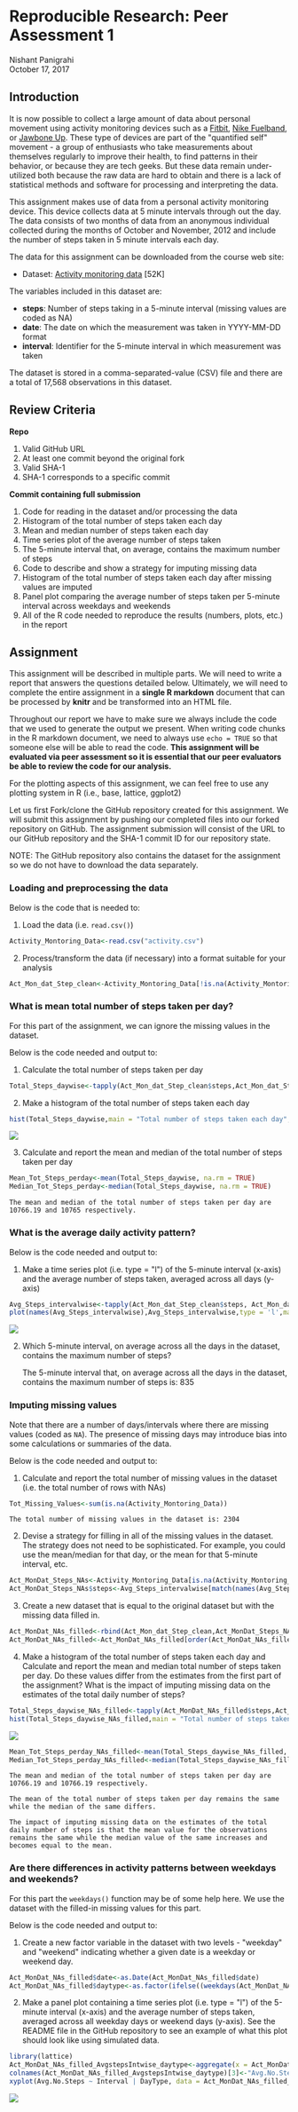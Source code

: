 # Reproducible Research: Peer Assessment 1
Nishant Panigrahi  
October 17, 2017  

##  Introduction
It is now possible to collect a large amount of data about personal movement using activity monitoring devices such as a [Fitbit](https://www.fitbit.com/in/home), [Nike Fuelband](https://www.nike.com/us/en_us/c/nikeplus-fuelband), or [Jawbone Up](https://jawbone.com/up). These type of devices are part of the "quantified self" movement - a group of enthusiasts who take measurements about themselves regularly to improve their health, to find patterns in their behavior, or because they are tech geeks. But these data remain under-utilized both because the raw data are hard to obtain and there is a lack of statistical methods and software for processing and interpreting the data.

This assignment makes use of data from a personal activity monitoring device. This device collects data at 5 minute intervals through out the day. The data consists of two months of data from an anonymous individual collected during the months of October and November, 2012 and include the number of steps taken in 5 minute intervals each day.

The data for this assignment can be downloaded from the course web site:

* Dataset: [Activity monitoring data](https://d396qusza40orc.cloudfront.net/repdata%2Fdata%2Factivity.zip) [52K]

The variables included in this dataset are:

* **steps**: Number of steps taking in a 5-minute interval (missing values are coded as NA)
* **date**: The date on which the measurement was taken in YYYY-MM-DD format
* **interval**: Identifier for the 5-minute interval in which measurement was taken

The dataset is stored in a comma-separated-value (CSV) file and there are a total of 17,568 observations in this dataset.

##  Review Criteria
**Repo**

1. Valid GitHub URL
2. At least one commit beyond the original fork
3. Valid SHA-1
4. SHA-1 corresponds to a specific commit

**Commit containing full submission**

1. Code for reading in the dataset and/or processing the data
2. Histogram of the total number of steps taken each day
3. Mean and median number of steps taken each day
4. Time series plot of the average number of steps taken
5. The 5-minute interval that, on average, contains the maximum number of steps
6. Code to describe and show a strategy for imputing missing data
7. Histogram of the total number of steps taken each day after missing values are imputed
8. Panel plot comparing the average number of steps taken per 5-minute interval across weekdays and weekends
9. All of the R code needed to reproduce the results (numbers, plots, etc.) in the report

## Assignment
This assignment will be described in multiple parts. We will need to write a report that answers the questions detailed below. Ultimately, we will need to complete the entire assignment in a **single R markdown** document that can be processed by **knitr** and be transformed into an HTML file.

Throughout our report we have to make sure we always include the code that we used to generate the output we present. When writing code chunks in the R markdown document, we need to always use ```echo = TRUE``` so that someone else will be able to read the code. **This assignment will be evaluated via peer assessment so it is essential that our peer evaluators be able to review the code for our analysis.**

For the plotting aspects of this assignment, we can feel free to use any plotting system in R (i.e., base, lattice, ggplot2)

Let us first Fork/clone the GitHub repository created for this assignment. We will submit this assignment by pushing our completed files into our forked repository on GitHub. The assignment submission will consist of the URL to our GitHub repository and the SHA-1 commit ID for our repository state.

NOTE: The GitHub repository also contains the dataset for the assignment so we do not have to download the data separately.

### Loading and preprocessing the data
Below is the code that is needed to:

1. Load the data (i.e. ```read.csv()```)

```r
Activity_Montoring_Data<-read.csv("activity.csv")
```
2. Process/transform the data (if necessary) into a format suitable for your analysis

```r
Act_Mon_dat_Step_clean<-Activity_Montoring_Data[!is.na(Activity_Montoring_Data$steps),]
```

### What is mean total number of steps taken per day?
For this part of the assignment, we can ignore the missing values in the dataset.

Below is the code needed and output to:

1. Calculate the total number of steps taken per day

```r
Total_Steps_daywise<-tapply(Act_Mon_dat_Step_clean$steps,Act_Mon_dat_Step_clean$date,FUN = sum)
```

2. Make a histogram of the total number of steps taken each day

```r
hist(Total_Steps_daywise,main = "Total number of steps taken each day",xlab = "Total steps per day",ylab = "Number of days")
```

![](PA1_template_files/figure-html/unnamed-chunk-4-1.png)<!-- -->

3. Calculate and report the mean and median of the total number of steps taken per day

```r
Mean_Tot_Steps_perday<-mean(Total_Steps_daywise, na.rm = TRUE)
Median_Tot_Steps_perday<-median(Total_Steps_daywise, na.rm = TRUE)
```
    The mean and median of the total number of steps taken per day are 10766.19 and 10765 respectively.

### What is the average daily activity pattern?
Below is the code needed and output to:

1. Make a time series plot (i.e. type = "l") of the 5-minute interval (x-axis) and the average number of steps taken, averaged across all days (y-axis)

```r
Avg_Steps_intervalwise<-tapply(Act_Mon_dat_Step_clean$steps, Act_Mon_dat_Step_clean$interval,FUN = mean)
plot(names(Avg_Steps_intervalwise),Avg_Steps_intervalwise,type = 'l',main = "Average daily activity pattern",xlab = "Interval",ylab = "Average steps per interval")
```

![](PA1_template_files/figure-html/unnamed-chunk-6-1.png)<!-- -->

2. Which 5-minute interval, on average across all the days in the dataset, contains the maximum number of steps?

    The 5-minute interval that, on average across all the days in the dataset, contains the maximum number of steps is: 835

### Imputing missing values
Note that there are a number of days/intervals where there are missing values (coded as `NA`). The presence of missing days may introduce bias into some calculations or summaries of the data.

Below is the code needed and output to:

1. Calculate and report the total number of missing values in the dataset (i.e. the total number of rows with NAs)

```r
Tot_Missing_Values<-sum(is.na(Activity_Montoring_Data))
```
    The total number of missing values in the dataset is: 2304

2. Devise a strategy for filling in all of the missing values in the dataset. The strategy does not need to be sophisticated. For example, you could use the mean/median for that day, or the mean for that 5-minute interval, etc.

```r
Act_MonDat_Steps_NAs<-Activity_Montoring_Data[is.na(Activity_Montoring_Data$steps),]
Act_MonDat_Steps_NAs$steps<-Avg_Steps_intervalwise[match(names(Avg_Steps_intervalwise),Act_MonDat_Steps_NAs$interval)]
```

3. Create a new dataset that is equal to the original dataset but with the missing data filled in.

```r
Act_MonDat_NAs_filled<-rbind(Act_Mon_dat_Step_clean,Act_MonDat_Steps_NAs)
Act_MonDat_NAs_filled<-Act_MonDat_NAs_filled[order(Act_MonDat_NAs_filled$date,Act_MonDat_NAs_filled$interval),]
```

4. Make a histogram of the total number of steps taken each day and Calculate and report the mean and median total number of steps taken per day. Do these values differ from the estimates from the first part of the assignment? What is the impact of imputing missing data on the estimates of the total daily number of steps?

```r
Total_Steps_daywise_NAs_filled<-tapply(Act_MonDat_NAs_filled$steps,Act_MonDat_NAs_filled$date,FUN = sum)
hist(Total_Steps_daywise_NAs_filled,main = "Total number of steps taken each day",xlab = "Total steps per day",ylab = "Number of days")
```

![](PA1_template_files/figure-html/unnamed-chunk-10-1.png)<!-- -->

```r
Mean_Tot_Steps_perday_NAs_filled<-mean(Total_Steps_daywise_NAs_filled, na.rm = TRUE)
Median_Tot_Steps_perday_NAs_filled<-median(Total_Steps_daywise_NAs_filled, na.rm = TRUE)
```
    The mean and median of the total number of steps taken per day are 10766.19 and 10766.19 respectively.
    
    The mean of the total number of steps taken per day remains the same while the median of the same differs.
    
    The impact of imputing missing data on the estimates of the total daily number of steps is that the mean value for the observations remains the same while the median value of the same increases and becomes equal to the mean.

### Are there differences in activity patterns between weekdays and weekends?
For this part the ```weekdays()``` function may be of some help here. We use the dataset with the filled-in missing values for this part.

Below is the code needed and output to:

1. Create a new factor variable in the dataset with two levels - "weekday" and "weekend" indicating whether a given date is a weekday or weekend day.

```r
Act_MonDat_NAs_filled$date<-as.Date(Act_MonDat_NAs_filled$date)
Act_MonDat_NAs_filled$daytype<-as.factor(ifelse((weekdays(Act_MonDat_NAs_filled$date) %in% c('Monday','Tuesday','Wednesday','Thursday','Friday')),"weekday","weekend"))
```

2. Make a panel plot containing a time series plot (i.e. type = "l") of the 5-minute interval (x-axis) and the average number of steps taken, averaged across all weekday days or weekend days (y-axis). See the README file in the GitHub repository to see an example of what this plot should look like using simulated data.

```r
library(lattice)
Act_MonDat_NAs_filled_AvgstepsIntwise_daytype<-aggregate(x = Act_MonDat_NAs_filled$steps, by = list( Interval = Act_MonDat_NAs_filled$interval, DayType = Act_MonDat_NAs_filled$daytype),FUN = mean)
colnames(Act_MonDat_NAs_filled_AvgstepsIntwise_daytype)[3]<-"Avg.No.Steps"
xyplot(Avg.No.Steps ~ Interval | DayType, data = Act_MonDat_NAs_filled_AvgstepsIntwise_daytype, layout = c(1,2), type = 'l', ylab = "Number of steps")
```

![](PA1_template_files/figure-html/unnamed-chunk-12-1.png)<!-- -->
